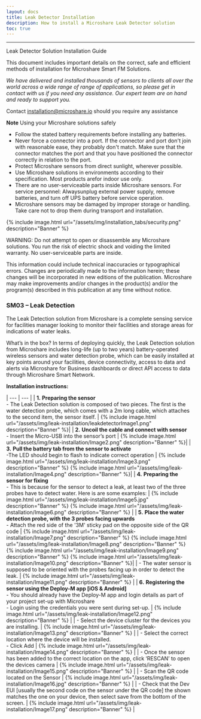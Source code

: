 ```yaml
---
layout: docs
title: Leak Detector Installation
description: How to install a Microshare Leak Detector solution
toc: true
---
```


---------------------------------------

Leak Detector Solution Installation Guide

This document includes important details on the correct, safe and efficient methods of installation for Microshare Smart FM Solutions.

_We have delivered and installed thousands of sensors to clients all over the world across a wide range of range of applications, so please get in contact with us if you need any assistance. Our expert team are on hand and ready to support you._

Contact [installation@microshare.io](mailto:installation@microshare.io) should you require any assistance


**Note** Using your Microshare solutions safely

- Follow the stated battery requirements before installing any batteries. 
- Never force a connector into a port. If the connector and port don&#39;t join with reasonable ease, they probably don&#39;t match. Make sure that the connector matches the port and that you have positioned the connector correctly in relation to the port.
- Protect Microshare sensors from direct sunlight, wherever possible.
- Use Microshare solutions in environments according to their specification. Most products arefor indoor use only. 
- There are no user-serviceable parts inside Microshare sensors. For service personnel: Alwaysunplug external power supply, remove batteries, and turn off UPS battery before service operation. 
- Microshare sensors may be damaged by improper storage or handling. Take care not to drop them during transport and installation.

{% include image.html url="/assets/img/installation_tabs/security.png" description="Banner" %}

WARNING: Do not attempt to open or disassemble any Microshare solutions. You run the risk of electric shock and voiding the limited warranty. No user-serviceable parts are inside.

This information could include technical inaccuracies or typographical errors. Changes are periodically made to the information herein; these changes will be incorporated in new editions of the publication. Microshare may make improvements and/or changes in the product(s) and/or the program(s) described in this publication at any time without notice.

### SM03 – Leak Detection

The Leak Detection solution from Microshare is a complete sensing service for facilities manager looking to monitor their facilities and storage areas for indications of water leaks. 

What’s in the box? In terms of deploying quickly, the Leak Detection solution from Microshare includes long-life (up to two years) battery-operated wireless sensors and water detection probe, which can be easily installed at key points around your facilities, device connectivity, access to data and alerts via Microshare for Business dashboards or direct API access to data through Microshare Smart Network. 


**Installation instructions:**

| --- | --- |
| **1.** **Preparing the sensor** <br>-	The Leak Detection solution is composed of two pieces. The first is the water detection probe, which comes with a 2m long cable, which attaches to the second item, the sensor itself.  | {% include image.html url="/assets/img/leak-installation/leakdetectorImage1.png" description="Banner" %}|
| **2.** **Uncoil the cable and connect with sensor** <br>-	Insert the Micro-USB into the sensor’s port | {% include image.html url="/assets/img/leak-installation/Image2.png" description="Banner" %}|
| **3.** **Pull the battery tab from the sensor to activate** <br>-The LED should begin to flash to indicate correct operation | {% include image.html url="/assets/img/leak-installation/Image3.png" description="Banner" %} {% include image.html url="/assets/img/leak-installation/Image4.png" description="Banner" %}|
| **4.** **Preparing the sensor for fixing** <br>-	This is because for the sensor to detect a leak, at least two of the three probes have to detect water. Here is are some examples: | {% include image.html url="/assets/img/leak-installation/Image5.jpg" description="Banner" %} {% include image.html url="/assets/img/leak-installation/Image6.png" description="Banner" %} |
| **5.** **Place the water detection probe, with the 3 probes facing upwards** <br>-	Attach the red side of the '3M' sticky pad on the opposite side of the QR code  | {% include image.html url="/assets/img/leak-installation/Image7.png" description="Banner" %} {% include image.html url="/assets/img/leak-installation/Image8.png" description="Banner" %} <br> {% include image.html url="/assets/img/leak-installation/Image9.png" description="Banner" %} {% include image.html url="/assets/img/leak-installation/Image10.png" description="Banner" %}|
| -	The water sensor is supposed to be oriented with the probes facing up in order to detect the leak. | {% include image.html url="/assets/img/leak-installation/Image11.png" description="Banner" %} |
| **6.** **Registering the sensor using the Deploy-M app [iOS & Android]** <br> -	You should already have the Deploy-M app and login details as part of your project set-up with Microshare <br> - Login using the credentials you were sent during set-up. | {% include image.html url="/assets/img/leak-installation/Image12.png" description="Banner" %} |
| -	Select the device cluster for the devices you are installing. | {% include image.html url="/assets/img/leak-installation/Image13.png" description="Banner" %} |
| -	Select the correct location where the device will be installed. <br> - Click Add | {% include image.html url="/assets/img/leak-installation/Image14.png" description="Banner" %} |
| -	Once the sensor has been added to the correct location on the app, click ‘RESCAN’ to open the devices camera | {% include image.html url="/assets/img/leak-installation/Image15.png" description="Banner" %} |
| -	Scan the QR code located on the Sensor  | {% include image.html url="/assets/img/leak-installation/Image16.jpg" description="Banner" %} |
| -	Check that the Dev EUI [usually the second code on the sensor under the QR code] the shown matches the one on your device, then select save from the bottom of the screen.  | {% include image.html url="/assets/img/leak-installation/Image17.png" description="Banner" %} |


<style>
    tr td:first-child {
        width:60%;
    }

    tr td:nth-child(2) {
        width:40%;
    }
</style>
